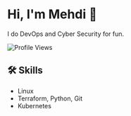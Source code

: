 <link rel="stylesheet" href="https://cdnjs.cloudflare.com/ajax/libs/font-awesome/6.0.0-beta3/css/all.min.css">

# Hi, I'm Mehdi 👋

I do DevOps and Cyber Security for fun.

![Profile Views](https://komarev.com/ghpvc/?username=memor24&color=blue)

## 🛠 Skills

- Linux
- Terraform, Python, Git
- Kubernetes
